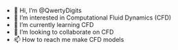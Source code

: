 - 👋 Hi, I’m @QwertyDigits
- 👀 I’m interested in Computational Fluid Dynamics (CFD)
-  🌱 I’m currently learning CFD
- 💞️ I’m looking to collaborate on CFD 
- 📫 How to reach me make CFD models

<!---
QwertyDigits/QwertyDigits is a ✨ special ✨ repository because its `README.md` (this file) appears on your GitHub profile.
You can click the Preview link to take a look at your changes.
--->
